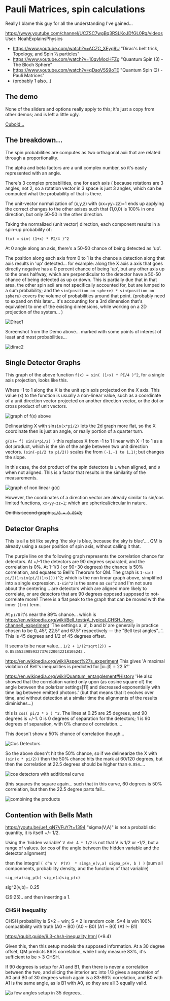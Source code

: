 
# Pauli Matrices, spin calculations

Really I blame this guy for all the understanding I've gained...

https://www.youtube.com/channel/UCZSC7wgBq3RSLKoJDfGL0Rg/videos User: NoahExplainsPhysics

- https://www.youtube.com/watch?v=ACZC_XEyg9U  "Dirac's belt trick, Topology, and Spin ½ particles"
- https://www.youtube.com/watch?v=10qvMocHFZg  "Quantum Spin (3) - The Bloch Sphere" 
- https://www.youtube.com/watch?v=qDaoV5S9oTE  "Quantum Spin (2) - Pauli Matrices"
- (probably 1 also...)



## The demo

None of the sliders and options really apply to this; it's just a copy from other demos; and is left a little ugly.

[Cuboid...](https://d3x0r.github.io/STFRPhysics/3d/index5.html)

## The breakdown...

The spin probabilities are computes as two orthagonal axii that are related through a proportionality.

The alpha and beta factors are a unit complex number, so it's easily represented with an angle.

There's 3 complex probabilities, one for each axis ( because rotations are 3 angles, not 2, so a rotation vector in 3 space is just 3 angles, which can be computed
what the probability of that is there.

The unit-vector normalization of (x,y,z) with (xx+yy+zz)=1 ends up applying the correct changes to the other axises such that
(1,0,0) is 100% in one direction, but only 50-50 in the other direction.  

Taking the normalized (unit vector) direction, each component results in a spin-up probability of:

```
f(x) = sin( (1+x) * PI/4 )^2
```

At 0 angle along an axis, there's a 50-50 chance of being detected as 'up'.

The position along each axis from 0 to 1 is the chance a detection along that axis results in 'up' detected... for example: along the X axis a axis that goes directly negative has a 0 percent chance of being 'up', but 
any other axis up to the ones halfway, which are perpendicular to the detector have a 50-50 chance of being detected as up or down.  This is partially due that in that area, the other spin axii are not specifically accounted for, but are 
lumped to a sum probability; and the `sin(position on sphere) * sin(position on sphere)` covers the volume of probabilities around that point. (probably need to expand on this later... it's accounting for a 3rd dimension that's equivalent to one
of the existing dimensions, while working on a 2D projection of the system...  )

![Dirac1](spinUpProbabilityCurve.png)


Screenshot from the Demo above... marked with some points of interest of least and most probabilities...

![dirac2](ExampleSpinExpectationGraph.png)



## Single Detector Graphs

This graph of the above function `f(x) = sin( (1+x) * PI/4 )^2`, for a single axis projection, looks like this.

Where -1 to 1 along the X is the unit spin axis projected on the X axis.  This value (x) to the function is usually a non-linear value, such as a coordinate of a unit direction vector projected on another direction vector, 
or the dot or cross product of unit vectors.

![graph of f(x) above](sin_squared_f.png)

Delinearizing X with sin`sin(x*pi/2)` lets the 2d graph more flat, so the X coordinate then is just an angle, or really portion of a quarter turn.

`g(x)= f( sin(x*pi/2) )` this replaces X from -1 to 1 linear with X -1 to 1 as a dot product, which is the sin of the angle between two unit direction vectors. `(sin(-pi/2 to pi/2))` scales the from `(-1,-1 to 1,1)`; but changes the slope.

In this case, the dot product of the spin detectors is `1` when aligned, and `0` when not aligned.  This is a factor that results in the similarity of the measurements.

![graph of non linear g(x)](sin_squared_dot_product.png)

However, the coordinates of a direction vector are already similar to sin/cos limited functions, `xx+yy+zz=1`; which are spherical/circular in nature.

~~On this second graph `pi/8 = 0.8943`;~~ 


## Detector Graphs

This is all a bit like saying 'the sky is blue, because the sky is blue'.... QM is already using a super position of spin axis, without calling it that.



The purple line on the following graph represents the correlation chance for detectors.  At +/-1 the detectors are 90 degrees separated, and the correlation is 0%.
At 1-1/3 ( or 90+30 degrees) the chance is 50% correlation, and equates to Bell's Theorum for QM. The graph is `1-sin( pi/2(1+sin(pi/2(1+x))))^2`; which is the non linear graph above, simplified into a single expression.  `1-sin^2` is the same as `cos^2` and I'm not sure about the centering...
are detectors which are aligned more likely to correlate, or are detectors that are 90 degrees opposed supposed to not-correlate more?  There is a flat peak to the graph that can be moved with the inner `(1+x)` term.

At `pi/8` it's near the 89% chance... which is https://en.wikipedia.org/wiki/Bell_test#A_typical_CHSH_(two-channel)_experiment 'The settings a, a′, b and b′ are generally in practice chosen to be 0, 45°, 22.5° and 67.5° respectively — the "Bell test angles"...'.  This is 45 degrees and 1/2 of 45 degrees offset.

It seems to be near value... `1/2 + 1/(2*sqrt(2)) = 0.85355339059327376220042218105242` .

https://en.wikipedia.org/wiki/Aspect%27s_experiment This gives 'A maximal violation of Bell's inequalities is predicted for |α−β| = 22.5°'

https://en.wikipedia.org/wiki/Quantum_entanglement#History 'He also showed that the correlation varied only upon (as cosine square of) the angle between the polarizer settings[11] and decreased exponentially with time lag between emitted photons.'  (but that means that it evolves over time, and without detection at a similar time the alignments of the results diminishes...)


this is `cos( pi/2 * x ) ^2`.  The lines at 0.25 are 25 degrees, and 90 degrees is +/-1.  0 is 0 degrees of separation for the detectors; 1 is 90 degrees of separation, with 0% chance of correlation....

This doesn't show a 50% chance of correlation though...

![Cos Detectors](cos-detectors.png)

So the above doesn't hit the 50% chance, so if we delinearize the X with `(sin(x * pi/2))` then the 50% chance hits the mark at 60/120 degrees, but then the correlation at 22.5 degrees should be higher than `0.854`....

![cos detectors with additional curve](cos-detectors-alt.png)

(this squares the square again... such that in this curve, 60 degrees is 50% correlation, but then the 22.5 degree parts fail...

![combining the products](sin_squared_detectors.png)



## Contention with Bells Math

https://youtu.be/uef_qN7VFuY?t=1394  "sigma(V,A)" is not a probablistic quantity, it is itself +/- 1/2. 

Using the 'hidden variable' `V dot A * 1/2`  is not that V is 1/2 or -1/2, but a range of values. (or cos of the angle between the hidden variable and the detector alignment)

then the integral `( d^n V  P(V)  * simga_e(v,a) sigma_p(v, b ) )`
    (sum all componnents, probability density, and the functions of that variable)

`sig_e(a)sig_p(b)-sig_e(a)sig_p(c)`

sig^2(v,b)= 0.25

(29:25).. and then inserting a 1.

### CHSH Inequality

CHSH probability is S>2 = win; S < 2 is random coin.   S=4 is win 100% compatibility with truth   (A0 ~ B0)  (A0 ~ B0) (A1 ~ B0) (A1 !~ B1)

https://qubit.guide/9.3-chsh-inequality.html  (+9.4)


Given this, then this setup models the supposed information.   At a 30 degree offset, QM predicts 86% correlation, while I only measure 83%, it's sufficient to be > 3 CHSH.

If 90 degrees is setup for A1 and B1, then there is never a correlation between the two, and slicing the interior arc into 1/3 gives a seprateion of A0 and B0 of 30 degrees which again is a 83-86% correlation, 
and B0 with A1 is the same angle, as is B1 with A0, so they are all 3 equally valid.

![a few angles setup in 35 degrees...](CHSH-InequalitySetup.png)